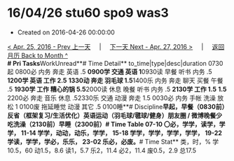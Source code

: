# 16/04/26 stu60 spo9 was3

* Created on 2016-04-26 00:00:00

[&lt; Apr. 25, 2016 - Prev 上一天](d25.md)     \|     [下一天 Next - Apr. 27, 2016 &gt;](d27.md)     \|     [返回月历 Back to Month ^](index.md)   
 **\# Pri Tasks**WorkUnread**\# Time Detail** to\_time\|type\|desc\|duration 0730起 0800必 内务 奔走 英语 .5 **0900学 交通 英语 1**0930读 早餐 听书 内务 .5 **1200学 英语 工作 2.5** **1330动 奔走 羽毛球 1.5**1400乐 内务 奔走 聊天 买餐 午餐 .5 **1930学 工作 糟心的锅 5.5**2000读 休息 晚餐 听书 内务 .5 **2130学 工作 1.5** **1.5** 2200必 奔走 音乐 休息 .52330乐 交通 动漫 奔走 1.5 0030必 内务 手帐 洗澡 放松 1 0100废 拖延睡觉 动漫 其它 .5 0100睡**\# Discipline**早起，早餐（0830前）**反省（框架复习/生活优化）**英语运动（羽毛球/毽球/健身）朋友圈 / 微博晚餐少吃洗澡（2130前）早睡（2300前）**\# Time Table** 07-10 〇必，学学，读学，学学， 11-14 学学，动动，动乐，学学， 15-18 学学，学学，学学，学学， 19-22 学读，学学，学必，乐乐， 23-02 乐必，必废。**\# Time Stat** 类，时，% 学10.5，60 动1.5，8.6 读1，5.7 乐2，11.4 必2，11.4 废0.5，2.9 总17.5

